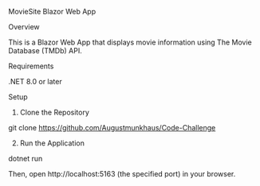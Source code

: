 MovieSite Blazor Web App

Overview

This is a Blazor Web App that displays movie information using The Movie Database (TMDb) API.

Requirements

.NET 8.0 or later

Setup

1. Clone the Repository

git clone https://github.com/Augustmunkhaus/Code-Challenge

2. Run the Application

dotnet run

Then, open  http://localhost:5163 (the specified port) in your browser.

